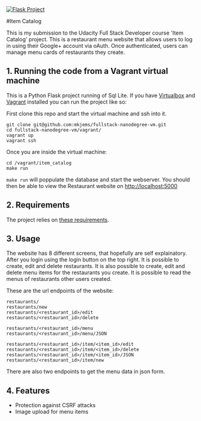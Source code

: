 
[![Flask Project](http://flask.pocoo.org/static/badges/flask-project-s.png)](http://flask.pocoo.org)

#Item Catalog

This is my submission to the Udacity Full Stack Developer course 'Item Catalog' project.
This is a restaurant menu website that allows users to log in using their Google+
account via oAuth. Once authenticated, users can manage menu cards
of restaurants they create.

## 1. Running the code from a Vagrant virtual machine
This is a Python Flask project running of Sql Lite.
If you have [Virtualbox](https://www.virtualbox.org/) and [Vagrant](http://vagrantup.com/)
installed you can run the project like so:

First clone this repo and start the virtual machine and ssh into it.

	git clone git@github.com:mkjems/fullstack-nanodegree-vm.git
	cd fullstack-nanodegree-vm/vagrant/
	vagrant up
	vagrant ssh

Once you are inside the virtual machine:

	cd /vagrant/item_catalog
	make run

`make run` will poppulate the database and start the webserver.
You should then be able to view the Restaurant website on [http://localhost:5000](http://localhost:5000)


## 2. Requirements

The project relies on [these requirements](requirements.txt).


## 3. Usage

The website has 8 different screens, that hopefully are self explainatory.
After you login using the login button on the top right.
It is possible to create, edit and delete restaurants.
It is also possible to create, edit and delete menu items for the restaurants you create.
It is possible to read the menus of restaurants other users created.

These are the url endpoints of the website:

	restaurants/
	restaurants/new
	restaurants/<restaurant_id>/edit
	restaurants/<restaurant_id>/delete

	restaurants/<restaurant_id>/menu
	restaurants/<restaurant_id>/menu/JSON

	restaurants/<restaurant_id>/item/<item_id>/edit
	restaurants/<restaurant_id>/item/<item_id>/delete
	restaurants/<restaurant_id>/item/<item_id>/JSON
	restaurants/<restaurant_id>/item/new

There are also two endpoints to get the menu data in json form.

## 4. Features

- Protection against CSRF attacks
- Image upload for menu items
